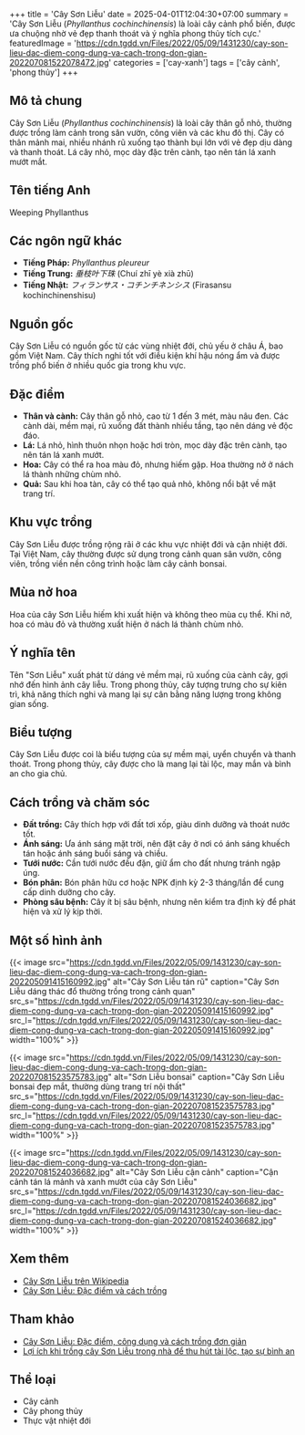 +++
title = 'Cây Sơn Liễu'
date = 2025-04-01T12:04:30+07:00
summary = 'Cây Sơn Liễu (*Phyllanthus cochinchinensis*) là loài cây cảnh phổ biến, được ưa chuộng nhờ vẻ đẹp thanh thoát và ý nghĩa phong thủy tích cực.'
featuredImage = 'https://cdn.tgdd.vn/Files/2022/05/09/1431230/cay-son-lieu-dac-diem-cong-dung-va-cach-trong-don-gian-202207081522078472.jpg'
categories = ['cay-xanh']
tags = ['cây cảnh', 'phong thủy']
+++

## Mô tả chung

Cây Sơn Liễu (*Phyllanthus cochinchinensis*) là loài cây thân gỗ nhỏ, thường được trồng làm cảnh trong sân vườn, công viên và các khu đô thị. Cây có thân mảnh mai, nhiều nhánh rũ xuống tạo thành bụi lớn với vẻ đẹp dịu dàng và thanh thoát. Lá cây nhỏ, mọc dày đặc trên cành, tạo nên tán lá xanh mướt mắt.

## Tên tiếng Anh

Weeping Phyllanthus

## Các ngôn ngữ khác

- **Tiếng Pháp:** *Phyllanthus pleureur*
- **Tiếng Trung:** *垂枝叶下珠* (Chuí zhī yè xià zhū)
- **Tiếng Nhật:** *フィランサス・コチンチネンシス* (Firasansu kochinchinenshisu)

## Nguồn gốc

Cây Sơn Liễu có nguồn gốc từ các vùng nhiệt đới, chủ yếu ở châu Á, bao gồm Việt Nam. Cây thích nghi tốt với điều kiện khí hậu nóng ẩm và được trồng phổ biến ở nhiều quốc gia trong khu vực.

## Đặc điểm

- **Thân và cành:** Cây thân gỗ nhỏ, cao từ 1 đến 3 mét, màu nâu đen. Các cành dài, mềm mại, rũ xuống đất thành nhiều tầng, tạo nên dáng vẻ độc đáo.
- **Lá:** Lá nhỏ, hình thuôn nhọn hoặc hơi tròn, mọc dày đặc trên cành, tạo nên tán lá xanh mướt.
- **Hoa:** Cây có thể ra hoa màu đỏ, nhưng hiếm gặp. Hoa thường nở ở nách lá thành những chùm nhỏ.
- **Quả:** Sau khi hoa tàn, cây có thể tạo quả nhỏ, không nổi bật về mặt trang trí.

## Khu vực trồng

Cây Sơn Liễu được trồng rộng rãi ở các khu vực nhiệt đới và cận nhiệt đới. Tại Việt Nam, cây thường được sử dụng trong cảnh quan sân vườn, công viên, trồng viền nền công trình hoặc làm cây cảnh bonsai.

## Mùa nở hoa

Hoa của cây Sơn Liễu hiếm khi xuất hiện và không theo mùa cụ thể. Khi nở, hoa có màu đỏ và thường xuất hiện ở nách lá thành chùm nhỏ.

## Ý nghĩa tên

Tên "Sơn Liễu" xuất phát từ dáng vẻ mềm mại, rũ xuống của cành cây, gợi nhớ đến hình ảnh cây liễu. Trong phong thủy, cây tượng trưng cho sự kiên trì, khả năng thích nghi và mang lại sự cân bằng năng lượng trong không gian sống.

## Biểu tượng

Cây Sơn Liễu được coi là biểu tượng của sự mềm mại, uyển chuyển và thanh thoát. Trong phong thủy, cây được cho là mang lại tài lộc, may mắn và bình an cho gia chủ.

## Cách trồng và chăm sóc

- **Đất trồng:** Cây thích hợp với đất tơi xốp, giàu dinh dưỡng và thoát nước tốt.
- **Ánh sáng:** Ưa ánh sáng mặt trời, nên đặt cây ở nơi có ánh sáng khuếch tán hoặc ánh sáng buổi sáng và chiều.
- **Tưới nước:** Cần tưới nước đều đặn, giữ ẩm cho đất nhưng tránh ngập úng.
- **Bón phân:** Bón phân hữu cơ hoặc NPK định kỳ 2-3 tháng/lần để cung cấp dinh dưỡng cho cây.
- **Phòng sâu bệnh:** Cây ít bị sâu bệnh, nhưng nên kiểm tra định kỳ để phát hiện và xử lý kịp thời.


## Một số hình ảnh

{{< image src="https://cdn.tgdd.vn/Files/2022/05/09/1431230/cay-son-lieu-dac-diem-cong-dung-va-cach-trong-don-gian-202205091415160992.jpg"
           alt="Cây Sơn Liễu tán rũ"
           caption="Cây Sơn Liễu dáng thác đổ thường trồng trong cảnh quan"
           src_s="https://cdn.tgdd.vn/Files/2022/05/09/1431230/cay-son-lieu-dac-diem-cong-dung-va-cach-trong-don-gian-202205091415160992.jpg"
           src_l="https://cdn.tgdd.vn/Files/2022/05/09/1431230/cay-son-lieu-dac-diem-cong-dung-va-cach-trong-don-gian-202205091415160992.jpg"
           width="100%" >}}

{{< image src="https://cdn.tgdd.vn/Files/2022/05/09/1431230/cay-son-lieu-dac-diem-cong-dung-va-cach-trong-don-gian-202207081523575783.jpg"
           alt="Sơn Liễu bonsai"
           caption="Cây Sơn Liễu bonsai đẹp mắt, thường dùng trang trí nội thất"
           src_s="https://cdn.tgdd.vn/Files/2022/05/09/1431230/cay-son-lieu-dac-diem-cong-dung-va-cach-trong-don-gian-202207081523575783.jpg"
           src_l="https://cdn.tgdd.vn/Files/2022/05/09/1431230/cay-son-lieu-dac-diem-cong-dung-va-cach-trong-don-gian-202207081523575783.jpg"
           width="100%" >}}

{{< image src="https://cdn.tgdd.vn/Files/2022/05/09/1431230/cay-son-lieu-dac-diem-cong-dung-va-cach-trong-don-gian-202207081524036682.jpg"
           alt="Cây Sơn Liễu cận cảnh"
           caption="Cận cảnh tán lá mảnh và xanh mướt của cây Sơn Liễu"
           src_s="https://cdn.tgdd.vn/Files/2022/05/09/1431230/cay-son-lieu-dac-diem-cong-dung-va-cach-trong-don-gian-202207081524036682.jpg"
           src_l="https://cdn.tgdd.vn/Files/2022/05/09/1431230/cay-son-lieu-dac-diem-cong-dung-va-cach-trong-don-gian-202207081524036682.jpg"
           width="100%" >}}


## Xem thêm

- [Cây Sơn Liễu trên Wikipedia](https://vi.wikipedia.org/wiki/Phyllanthus_cochinchinensis)
- [Cây Sơn Liễu: Đặc điểm và cách trồng](https://baodaknong.vn/cay-son-lieu-dac-diem-cong-dung-va-cach-trong-don-gian-171396.html)

## Tham khảo

- [Cây Sơn Liễu: Đặc điểm, công dụng và cách trồng đơn giản](https://baodaknong.vn/cay-son-lieu-dac-diem-cong-dung-va-cach-trong-don-gian-171396.html)
- [Lợi ích khi trồng cây Sơn Liễu trong nhà để thu hút tài lộc, tạo sự bình an](https://baomoi.com/loi-ich-khi-trong-cay-son-lieu-trong-nha-de-thu-hut-tai-loc-tao-su-binh-an-c51602334.epi)

## Thể loại

- Cây cảnh
- Cây phong thủy
- Thực vật nhiệt đới
